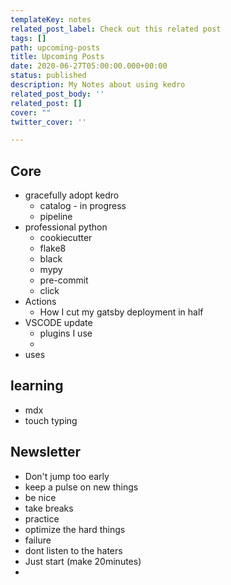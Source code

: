 ```yaml
---
templateKey: notes
related_post_label: Check out this related post
tags: []
path: upcoming-posts
title: Upcoming Posts
date: 2020-06-27T05:00:00.000+00:00
status: published
description: My Notes about using kedro
related_post_body: ''
related_post: []
cover: ""
twitter_cover: ''

---
```



## Core

* gracefully adopt kedro
    * catalog - in progress
    * pipeline
* professional python
    * cookiecutter
    * flake8
    * black
    * mypy
    * pre-commit
    * click
* Actions
    * How I cut my gatsby deployment in half
* VSCODE update
    * plugins I use
    *
* uses

## learning

* mdx
* touch typing

## Newsletter

* Don't jump too early
* keep a pulse on new things
* be nice
* take breaks
* practice
* optimize the hard things
* failure
* dont listen to the haters
* Just start (make 20minutes)
*
